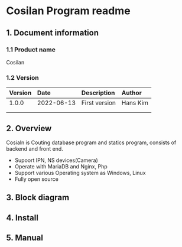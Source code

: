 #  Cosilan Program readme

## 1. Document information
### 1.1 Product name
Cosilan

### 1.2 Version
|Version|Date|Description|Author|
| :- | :- | :- | :- |
|1.0.0|2022-06-13|First version|Hans Kim|
|||||
|||||

## 2. Overview
Cosialn is Couting database program and statics program, consists of backend and front end.

* Supoort IPN, NS devices(Camera)
* Operate with MariaDB and Nginx, Php
* Support various Operating system as Windows, Linux
* Fully open source

## 3. Block diagram



## 4. Install


## 5. Manual



